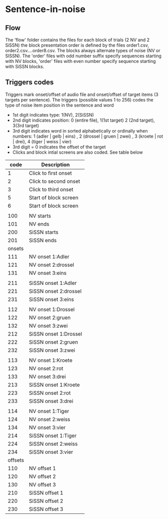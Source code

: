 # Sentence-in-noise 
## Flow 
The 'flow' folder contains the files for each block of trials (2 NV and 2 SiSSN) the block presentation order is defined by the files order1.csv, order2.csv....order8.csv. 
The blocks always alternate types of noise (NV or SISSN). The 'order' files with odd number suffix specify sequences starting with NV blocks, 'order' files with even number specify sequence starting with SiSSN blocks. 


## Triggers codes

Triggers mark onset/offset of audio file and onset/offset of target items (3 targets per sentence). The triggers (possible values 1 to 256) codes the type of noise item position in the sentence and word 

- 1st digit indicates type: 1(NV), 2(SiSSN) 
- 2nd digit indicates position: 0 (entire file), 1(1st target) 2 (2nd target), 3(3rd target) 
- 3rd digit indicates word in sorted alphabetically or ordinally when numbers: 1 (adler | gelb | eins) , 2 (drossel | gruen | zwei) , 3 (kroete | rot | drei), 4 (tiger | weiss | vier) 
- 3rd digit = 0 indicates the offset of the target
- Clicks and block intial screens are also coded. See table below


| code	| Description
|-------|-------------------------------|
| 1 	| Click to first onset		|
| 2 	| Click to second onset		|
| 3 	| Click to third onset		|
| 5	| Start of block screen		|
| 6	| Start of block screen		|
|	|				|
| 100 	| NV starts			| 
| 101 	| NV ends			| 
| 200 	| SiSSN starts			| 
| 201 	| SiSSN ends			| 
|onsets	|				|
| 111 	| NV onset 1:Adler 		| 
| 121 	| NV onset 2:drossel		| 
| 131 	| NV onset 3:eins		| 
|	|				|
| 211 	| SiSSN onset 1:Adler 		| 
| 221 	| SiSSN onset 2:drossel		| 
| 231 	| SiSSN onset 3:eins		| 
|	|				|
| 112 	| NV onset 1:Drossel		| 
| 122 	| NV onset 2:gruen		| 
| 132 	| NV onset 3:zwei		| 
| 212 	| SiSSN onset 1:Drossel	| 
| 222 	| SiSSN onset 2:gruen		| 
| 232 	| SiSSN onset 3:zwei		|
|	|				| 
| 113 	| NV onset 1:Kroete		| 
| 123 	| NV onset 2:rot		| 
| 133 	| NV onset 3:drei		| 
| 213 	| SiSSN onset 1:Kroete		| 
| 223 	| SiSSN onset 2:rot		| 
| 233 	| SiSSN onset 3:drei		|
|	|				| 
| 114 	| NV onset 1:Tiger		| 
| 124 	| NV onset 2:weiss		| 
| 134 	| NV onset 3:vier		| 
| 214 	| SiSSN onset 1:Tiger		| 
| 224 	| SiSSN onset 2:weiss		| 
| 234 	| SiSSN onset 3:vier		|
|offsets|				|
| 110 	| NV offset 1			| 
| 120 	| NV offset 2			| 
| 130 	| NV offset 3			| 
| 210 	| SiSSN offset 1		| 
| 220 	| SiSSN offset 2		| 
| 230 	| SiSSN offset 3		|

